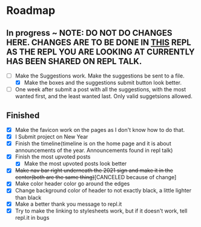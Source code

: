 # Roadmap

## In progress ~ NOTE: DO NOT DO CHANGES HERE. CHANGES ARE TO BE DONE IN [THIS](https://repl.it/@Whippingdot/Replit-2021) REPL AS THE REPL YOU ARE LOOKING AT CURRENTLY HAS BEEN SHARED ON REPL TALK.
- [ ] Make the Suggestions work. Make the suggestions be sent to a file.
  - [X] Make the boxes and the suggestions submit button look better.
- [ ] One week after submit a post with all the suggestions, with the most wanted first, and the least wanted last. Only valid suggetsions allowed.

## Finished
- [X] Make the favicon work on the pages as I don't know how to do that.
- [X] I Submit project on New Year
- [X] Finish the timeline(timeline is on the home page and it is about announcements of the year. Announcements found in repl talk)
- [X] Finish the most upvoted posts
  - [X] Make the most upvoted posts look better
- [X] ~~Make nav bar right underneath the 2021 sign and make it in the center(both are the same thing)~~[CANCELED because of change]
- [X] Make color header color go around the edges
- [X] Change background color of header to not exactly black, a little lighter than black
- [X] Make a better thank you message to repl.it
- [X] Try to make the linking to stylesheets work, but if it doesn't work, tell repl.it in bugs